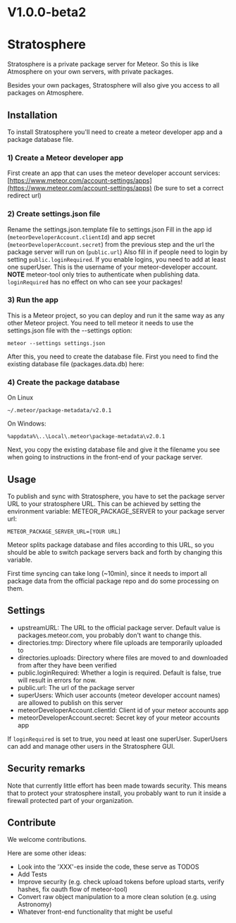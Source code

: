 # V1.0.0-beta2

# Stratosphere
Stratosphere is a private package server for Meteor. 
So this is like Atmosphere on your own servers, with private packages.

Besides your own packages, Stratosphere will also give you access to all packages on Atmosphere.

## Installation

To install Stratosphere you'll need to create a meteor developer app and a package database file.

### 1) Create a Meteor developer app
First create an app that can uses the meteor developer account services:
[https://www.meteor.com/account-settings/apps](https://www.meteor.com/account-settings/apps) (be sure to set a correct redirect url)

### 2) Create settings.json file
Rename the settings.json.template file to settings.json
Fill in the app id (`meteorDeveloperAccount.clientId`) and app secret (`meteorDeveloperAccount.secret`) from the previous step and the url the package server will run on (`public.url`)
Also fill in if people need to login by setting `public.loginRequired`. If you enable logins, you need to add at least one superUser. This is the username of your meteor-developer account.
**NOTE** meteor-tool only tries to authenticate when publishing data. `loginRequired` has no effect on who can see your packages!

### 3) Run the app
This is a Meteor project, so you can deploy and run it the same way as any other Meteor project.
You need to tell meteor it needs to use the settings.json file with the --settings option:

```
meteor --settings settings.json
```

After this, you need to create the database file.
First you need to find the existing database file (packages.data.db) here:

### 4) Create the package database
On Linux
```
~/.meteor/package-metadata/v2.0.1
```

On Windows:
```
%appdata%\..\Local\.meteor\package-metadata\v2.0.1
```
Next, you copy the existing database file and give it the filename you see when going to instructions in the front-end of your package server.

## Usage
To publish and sync with Stratosphere, you have to set the package server URL to your stratosphere URL.
This can be achieved by setting the environment variable: METEOR_PACKAGE_SERVER to your package server url:
```
METEOR_PACKAGE_SERVER_URL=[YOUR URL]
```

Meteor splits package database and files according to this URL, so you should be able to switch package servers back and forth by changing this variable.

First time syncing can take long (~10min), since it needs to import all package data from the official package repo and do some processing on them.

## Settings
* upstreamURL: The URL to the official package server. Default value is packages.meteor.com, you probably don't want to change this.
* directories.tmp: Directory where file uploads are temporarily uploaded to
* directories.uploads: Directory where files are moved to and downloaded from after they have been verified
* public.loginRequired: Whether a login is required. Default is false, true will result in errors for now.
* public.url: The url of the package server
* superUsers: Which user accounts (meteor developer account names) are allowed to publish on this server
* meteorDeveloperAccount.clientId: Client id of your meteor accounts app
* meteorDeveloperAccount.secret: Secret key of your meteor accounts app

If `loginRequired` is set to true, you need at least one superUser. SuperUsers can add and manage other users in the Stratosphere GUI.

## Security remarks
Note that currently little effort has been made towards security.
This means that to protect your stratosphere install, you probably want to run it inside a firewall protected part of your organization.

## Contribute
We welcome contributions.

Here are some other ideas:
- Look into the 'XXX'-es inside the code, these serve as TODOS
- Add Tests
- Improve security (e.g. check upload tokens before upload starts, verify hashes, fix oauth flow of meteor-tool)
- Convert raw object manipulation to a more clean solution (e.g. using Astronomy)
- Whatever front-end functionality that might be useful